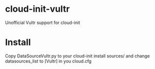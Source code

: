# cloud-init-vultr

Unofficial Vultr support for cloud-init

# Install

Copy DataSourceVultr.py to your cloud-init install sources/ and change datasources_list to [Vultr] in you cloud.cfg
